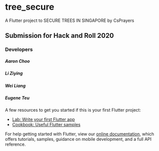 # tree_secure

A Flutter project to SECURE TREES IN SINGAPORE by CsPrayers 

## Submission for Hack and Roll 2020

### Developers

##### Aaron Choo 

##### Li Ziying

##### Wei Liang

##### Eugene Teu 

A few resources to get you started if this is your first Flutter project:

- [Lab: Write your first Flutter app](https://flutter.dev/docs/get-started/codelab)
- [Cookbook: Useful Flutter samples](https://flutter.dev/docs/cookbook)

For help getting started with Flutter, view our
[online documentation](https://flutter.dev/docs), which offers tutorials,
samples, guidance on mobile development, and a full API reference.
